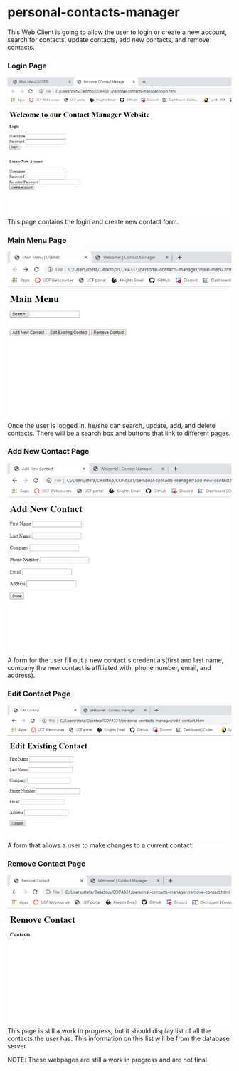 # personal-contacts-manager
This Web Client is going to allow the user to login or create a new account, search for contacts, update contacts, add new contacts, and remove contacts.

### Login Page
![](login-page.png)
This page contains the login and create new contact form.

### Main Menu Page
![](main-menu.png)
Once the user is logged in, he/she can search, update, add, and delete contacts. There will be a search box and buttons that link to different pages.

### Add New Contact Page
![](add-new-contact.png)
A form for the user fill out a new contact's credentials(first and last name, company the new contact is affiliated with, phone number, email, and address).

### Edit Contact Page
![](edit-contact.png)
A form that allows a user to make changes to a current contact.

### Remove Contact Page
![](remove-contact.png)
This page is still a work in progress, but it should display list of all the contacts the user has. This information on this list will be from the database server.


NOTE: These webpages are still a work in progress and are not final.
